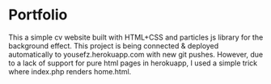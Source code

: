 # Portfolio
This a simple cv website built with HTML+CSS and particles js library for the background effect. 
This project is being connected & deployed automatically to yousefz.herokuapp.com with new git pushes.
However, due to a lack of support for pure html pages in herokuapp, I used a simple trick where index.php renders home.html.
